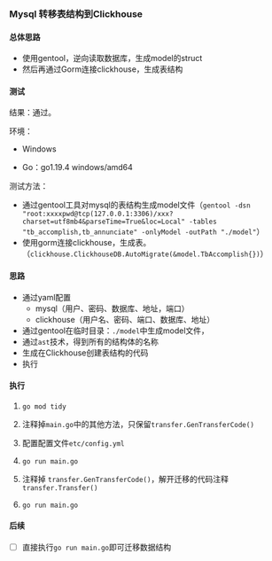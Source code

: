 ### Mysql 转移表结构到Clickhouse



#### 总体思路

* 使用gentool，逆向读取数据库，生成model的struct
* 然后再通过Gorm连接clickhouse，生成表结构





#### 测试

结果：通过。

环境：

* Windows

* Go：go1.19.4 windows/amd64

测试方法：

* 通过gentool工具对mysql的表结构生成model文件（`gentool -dsn "root:xxxxpwd@tcp(127.0.0.1:3306)/xxx?charset=utf8mb4&parseTime=True&loc=Local" -tables "tb_accomplish,tb_annunciate" -onlyModel -outPath "./model"`）
* 使用gorm连接clickhouse，生成表。（`clickhouse.ClickhouseDB.AutoMigrate(&model.TbAccomplish{})`）





#### 思路

* 通过yaml配置
  * mysql（用户、密码、数据库、地址，端口）
  * clickhouse（用户名、密码、端口、数据库、地址）
* 通过gentool在临时目录：`./model`中生成model文件，
* 通过`ast`技术，得到所有的结构体的名称
* 生成在Clickhouse创建表结构的代码
* 执行



#### 执行

1. `go mod tidy`
2. 注释掉`main.go`中的其他方法，只保留`transfer.GenTransferCode()`

3. 配置配置文件`etc/config.yml`
4. `go run main.go`
5. 注释掉 `transfer.GenTransferCode()`，解开迁移的代码注释`transfer.Transfer()`
6. `go run main.go`



#### 后续

- [ ] 直接执行`go run main.go`即可迁移数据结构
